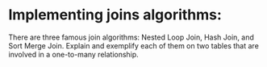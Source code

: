 # Implementing joins algorithms:
There are three famous join algorithms: Nested Loop Join, Hash Join, and Sort Merge Join. Explain and exemplify each of them on two tables that are involved in a one-to-many relationship.